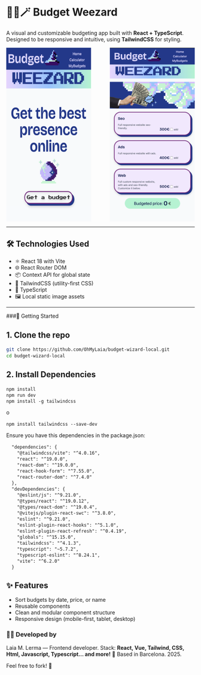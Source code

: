 # 🧙‍♀️🪄 Budget Weezard 

A visual and customizable budgeting app built with **React + TypeScript**.  
Designed to be responsive and intuitive, using **TailwindCSS** for styling.

<div style="display: flex; justify-content: space-between; gap: 20px;">
  <img src="./public/preview.png" alt="App Preview 1" width="45%" />
  <img src="./public/preview2.png" alt="App Preview 2" width="45%" />
</div>

---

## 🛠️ Technologies Used

- ⚛️ React 18 with Vite
- 🌐 React Router DOM
- 📦 Context API for global state
- 💅 TailwindCSS (utility-first CSS)
- 🧠 TypeScript
- 🖼️ Local static image assets

---

 ###🚀 Getting Started

## 1. Clone the repo

```bash
git clone https://github.com/OhMyLaia/budget-wizard-local.git
cd budget-wizard-local
```

## 2. Install Dependencies
```
npm install
npm run dev
npm install -g tailwindcss
```
o
```
npm install tailwindcss --save-dev
```

Ensure you have this dependencies in the package.json:
```
  "dependencies": {
    "@tailwindcss/vite": "^4.0.16",
    "react": "^19.0.0",
    "react-dom": "^19.0.0",
    "react-hook-form": "^7.55.0",
    "react-router-dom": "^7.4.0"
  },
  "devDependencies": {
    "@eslint/js": "^9.21.0",
    "@types/react": "^19.0.12",
    "@types/react-dom": "^19.0.4",
    "@vitejs/plugin-react-swc": "^3.8.0",
    "eslint": "^9.21.0",
    "eslint-plugin-react-hooks": "^5.1.0",
    "eslint-plugin-react-refresh": "^0.4.19",
    "globals": "^15.15.0",
    "tailwindcss": "^4.1.3",
    "typescript": "~5.7.2",
    "typescript-eslint": "^8.24.1",
    "vite": "^6.2.0"
  }
```

## ✨ Features
- Sort budgets by date, price, or name
- Reusable components
- Clean and modular component structure
- Responsive design (mobile-first, tablet, desktop)

### 👩‍💻 Developed by

Laia M. Lerma — Frontend developer.
Stack: **React, Vue, Tailwind, CSS, Html, Javascript, Typescript... and more!**
📍 Based in Barcelona. 2025.

Feel free to fork! 🍴
